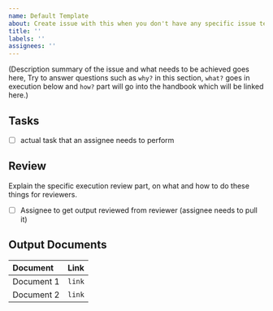 ```yaml
---
name: Default Template
about: Create issue with this when you don't have any specific issue template to use. 
title: ''
labels: ''
assignees: ''
---
```


(Description summary of the issue and what needs to be achieved goes here, Try to answer questions such as `why?` in this section, `what?` goes in execution below and `how?` part will go into the handbook which will be linked here.)

## Tasks

- [ ] actual task that an assignee needs to perform

## Review

Explain the specific execution review part, on what and how to do these things for reviewers.

- [ ] Assignee to get output reviewed from reviewer (assignee needs to pull it)

## Output Documents

| Document | Link |
| :---  | :--- |
| Document 1 | `link` |
| Document 2 | `link` |
